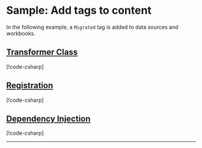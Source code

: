 # Sample: Add tags to content

In the following example, a `Migrated` tag is added to data sources and workbooks.

## [Transformer Class](#tab/class)

[!code-csharp[](../../../../../examples/Csharp.ExampleApplication/Hooks/Transformers/MigratedTagTransformer.cs#class)]

## [Registration](#tab/registration)

[!code-csharp[](../../../../../examples/Csharp.ExampleApplication/MyMigrationApplication.cs#MigratedTagTransformer-Registration)]

## [Dependency Injection](#tab/di)

[!code-csharp[](../../../../../examples/Csharp.ExampleApplication/Program.cs#MigratedTagTransformer-DI)]

---
